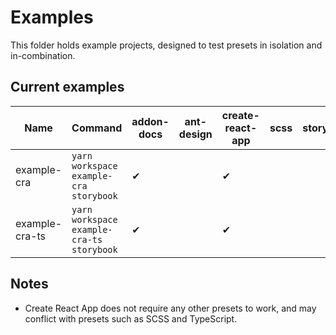 # Examples

This folder holds example projects, designed to test presets in isolation and in-combination.

## Current examples

| Name           | Command                                   | addon-docs | ant-design | create-react-app | scss | storysource | typescript |
| -------------- | ----------------------------------------- | ---------- | ---------- | ---------------- | ---- | ----------- | ---------- |
| example-cra    | `yarn workspace example-cra storybook`    | ✔          |            | ✔                |      |             |            |
| example-cra-ts | `yarn workspace example-cra-ts storybook` | ✔          |            | ✔                |      |             | ✔          |

## Notes

- Create React App does not require any other presets to work, and may conflict with presets such as SCSS and TypeScript.
